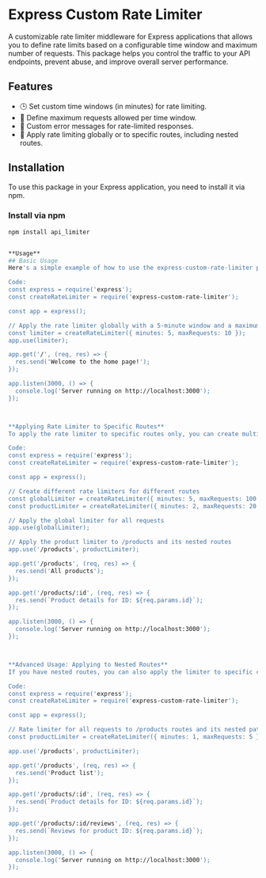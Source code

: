 # Express Custom Rate Limiter

A customizable rate limiter middleware for Express applications that allows you to define rate limits based on a configurable time window and maximum number of requests. This package helps you control the traffic to your API endpoints, prevent abuse, and improve overall server performance.

## Features

- 🕒 Set custom time windows (in minutes) for rate limiting.
- 🚦 Define maximum requests allowed per time window.
- 🛑 Custom error messages for rate-limited responses.
- 🔄 Apply rate limiting globally or to specific routes, including nested routes.

## Installation

To use this package in your Express application, you need to install it via npm.

### **Install via npm**

```bash
npm install api_limiter    


**Usage**
## Basic Usage
Here's a simple example of how to use the express-custom-rate-limiter package in an Express application.

Code: 
const express = require('express');
const createRateLimiter = require('express-custom-rate-limiter');

const app = express();

// Apply the rate limiter globally with a 5-minute window and a maximum of 10 requests
const limiter = createRateLimiter({ minutes: 5, maxRequests: 10 });
app.use(limiter);

app.get('/', (req, res) => {
  res.send('Welcome to the home page!');
});

app.listen(3000, () => {
  console.log('Server running on http://localhost:3000');
});



**Applying Rate Limiter to Specific Routes**
To apply the rate limiter to specific routes only, you can create multiple instances of the limiter and use them where needed.

Code:
const express = require('express');
const createRateLimiter = require('express-custom-rate-limiter');

const app = express();

// Create different rate limiters for different routes
const globalLimiter = createRateLimiter({ minutes: 5, maxRequests: 100 });
const productLimiter = createRateLimiter({ minutes: 2, maxRequests: 20 });

// Apply the global limiter for all requests
app.use(globalLimiter);

// Apply the product limiter to /products and its nested routes
app.use('/products', productLimiter);

app.get('/products', (req, res) => {
  res.send('All products');
});

app.get('/products/:id', (req, res) => {
  res.send(`Product details for ID: ${req.params.id}`);
});

app.listen(3000, () => {
  console.log('Server running on http://localhost:3000');
});



**Advanced Usage: Applying to Nested Routes**
If you have nested routes, you can also apply the limiter to specific children routes

Code:
const express = require('express');
const createRateLimiter = require('express-custom-rate-limiter');

const app = express();

// Rate limiter for all requests to /products routes and its nested paths
const productLimiter = createRateLimiter({ minutes: 1, maxRequests: 5 });

app.use('/products', productLimiter);

app.get('/products', (req, res) => {
  res.send('Product list');
});

app.get('/products/:id', (req, res) => {
  res.send(`Product details for ID: ${req.params.id}`);
});

app.get('/products/:id/reviews', (req, res) => {
  res.send(`Reviews for product ID: ${req.params.id}`);
});

app.listen(3000, () => {
  console.log('Server running on http://localhost:3000');
});




